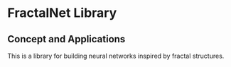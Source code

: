 
# FractalNet Library

## Concept and Applications

This is a library for building neural networks inspired by fractal structures.
